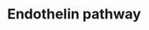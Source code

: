 ---
annotations:
- type: Pathway Ontology
  value: endothelin signaling pathway
- type: Disease Ontology
  value: cystic fibrosis
- type: Disease Ontology
  value: pulmonary hypertension
authors:
- Keshav
- Madeomuga
- Egonw
- Fehrhart
- Rex D A B
- Finterly
- Eweitz
description: Endothelin is a strong peptide well known for its vasoconstriction activities.
  It is known for regulating extensive physiological and pathophysiological activities
  with beneficial and detrimental roles in mammals.To develop this network map of
  endothelin mediated signalling pathway, We searched term retrieved 2,800 papers
  in Pubmed were used for initial screening. Of these, 640 research articles were
  screened for endothelin mediated reactions and selected for annotation. Out of these,
  334 articles had information which are compatible to endothelin mediated signalling
  were selected for further curation. The manual curation of selected articles documented
  90 activation / inhibition events, 98 PTM or catalysis events, 56molecular associations,
  239 gene regulation events, 145 types of protein expression and 27 protein translocation
  events.
last-edited: 2021-06-03
organisms:
- Homo sapiens
redirect_from:
- /index.php/Pathway:WP4857
- /instance/WP4857
schema-jsonld:
- '@context': https://schema.org/
  '@id': https://wikipathways.github.io/pathways/WP4857.html
  '@type': Dataset
  creator:
    '@type': Organization
    name: WikiPathways
  description: Endothelin is a strong peptide well known for its vasoconstriction
    activities. It is known for regulating extensive physiological and pathophysiological
    activities with beneficial and detrimental roles in mammals.To develop this network
    map of endothelin mediated signalling pathway, We searched term retrieved 2,800
    papers in Pubmed were used for initial screening. Of these, 640 research articles
    were screened for endothelin mediated reactions and selected for annotation. Out
    of these, 334 articles had information which are compatible to endothelin mediated
    signalling were selected for further curation. The manual curation of selected
    articles documented 90 activation / inhibition events, 98 PTM or catalysis events,
    56molecular associations, 239 gene regulation events, 145 types of protein expression
    and 27 protein translocation events.
  keywords:
  - ''
  - MAPK3
  - MINK1
  - MEF2A
  - VCAN
  - Cell
  - FOS
  - CDKN1B
  - Nucleus
  - IL1B
  - YAP1
  - MMP14
  - EMC1
  - P4HB
  - β-arrestin dependent
  - NO accumulation
  - GRB2
  - NAA50
  - DLAT
  - SDC1
  - AKT1
  - FLI1
  - HIF1A
  - IL6
  - EDN3
  - FLNC
  - PRKACA
  - CAPZB
  - polymerisation
  - EGFR
  - PIK3CA
  - 'FNDC1 '
  - ATF1
  - EP4
  - CXCL8
  - angiogenesis
  - Brain inflamation disorders
  - CXCL1
  - NKX2-5
  - EGR1
  - GAB1
  - COL5A1
  - RGS3
  - ADAM17
  - SSH1
  - ZNF131
  - EP300
  - ILK
  - MYL12B
  - CTNNB1
  - ATF2
  - Epithelial to mesenchymal
  - contraction
  - COL1A1
  - ZFYVE16
  - CDH1
  - ARHGEF7
  - EIF5B
  - RPS6
  - PLCB1
  - IGFBP5
  - HLA-A
  - ARL6IP5
  - ARRB1
  - CCN2
  - NPPB
  - ITGA2
  - GGA2
  - CCNB1
  - PLOD2
  - CDK2
  - FYN
  - Hypoxia
  - KLHL20
  - BCL2
  - JUN
  - PLA2G1B
  - CSF2
  - PKC
  - AXIN1
  - CAMK2A
  - COL1A4
  - GULP1
  - TPM1
  - CX3CL1
  - CREG1
  - Actin
  - FHL2
  - FLNB
  - FASTKD1
  - MAPK14
  - MMP13
  - CFL2
  - GSN
  - MCAM
  - RPS6KB1
  - MMP9
  - ADAM12
  - CASP8
  - ARPC4
  - GSK3B
  - CFL1
  - GSTA5
  - DNAJC12
  - CALM1
  - IRS1
  - hypertension
  - IGFBP4
  - Cytoskeletal
  - Lung fibrosis
  - G-protein dependent
  - MAP3K2
  - COMP
  - PAK1
  - EP2
  - CCS differentiation
  - TNF
  - in colon cancer adjacent fibroblasts
  - GOLGB1
  - WNK1
  - SOS1
  - TRAFD1
  - EZR
  - RUNX1
  - FGF2
  - Smooth muscle
  - TCF4
  - STAT3
  - GNA12
  - EPHA2
  - ABL1
  - DNAJC10
  - IRX4
  - HOPX
  - ' Cardiac '
  - MAPK9
  - WWTR1
  - NAA16
  - ACTG2
  - ADAM19
  - MARCKS
  - FNDC3B
  - BMI1
  - VIM
  - MAPK8
  - SHC1
  - Cell survival
  - PTK2
  - GATA4
  - RHOA
  - LIMK
  - GNAQ
  - COX1
  - hypertrophy
  - COL4A1
  - DAG1
  - MYH11
  - MPP5
  - ITGB1
  - Blood vessel
  - CTNND1
  - GNAS
  - RDX
  - IL11
  - metastasis
  - ITGB1BP1
  - MLCK
  - HDAC5
  - EDNRA
  - Invasion
  - ECM contraction
  - VCAM1
  - ARF6
  - ROCK1
  - CHUK
  - ISCA1
  - MED12
  - JAK1
  - E2F3
  - ELK1
  - B3GNT2
  - CALD1
  - EDN1
  - invasion
  - ITGB3
  - CRYZL1
  - GNA13
  - THBS1
  - ANXA7
  - polymerization
  - MPPED2
  - SNAI1
  - PPP1R14A
  - MLC
  - MAPK1
  - Cell migration
  - ARHGAP35
  - IPK1
  - BCAR1
  - ITGA5
  - 'Cell '
  - RPS6KA3
  - SMAD5
  - CDC42
  - MAP2K1
  - RAC1
  - CCL2
  - KRAS
  - VEGFA
  - DAZAP2
  - MTOR
  - NOS3
  - EIF2B
  - KCNK3
  - ACTR3
  - NFATC1
  - MYBPC3
  - PPP1R12A
  - ACTR2
  - transition (EMT)
  - GALNT1
  - RAP1GAP
  - CREB1
  - RPS6KA2
  - MMP1
  - CCND1
  - COL1A3
  - RELA
  - SRE
  - GJC1
  - ABHD3
  - CAMK2G
  - ACTR1A
  - 'Cellular proliferation, migration and contraction '
  - PPP3CA
  - ARHGEF11
  - RAB5C
  - Chemo protection
  - ACTA2
  - and tumor
  - KDM5B
  - COL1A2
  - COL7A1
  - MMP2
  - EDNRB
  - ATRX
  - TAGLN2
  - 'Pulmonary '
  - NFKBIA
  - 'TIMP3 '
  - BCAR3
  - MYO1B
  - NOL8
  - BAD
  - progression
  - LEPR
  - MMP3
  - IKBKB
  - GJA5
  - GLS
  - TRIOBP
  - PRKCA
  - differentiation
  - TPM4
  - SP4
  - NQO1
  - WIPF1
  - Renal fibrosis
  - Cytoplasm
  - PTGS2
  - STOM
  - Metastasis
  - Inflammation
  - VIL1
  - HTATSF1
  - 'and '
  - FOXK2
  - ATP6V1H
  - COL9A1
  - NFKB1
  - NPPA
  - FOXO3
  - CDH2
  - ZNF136
  - ADIPOQ
  - KSR1
  - TNS1
  - SRC
  - PTK2B
  - PXN
  - TWIST1
  - HSPB1
  - COX2
  - MSN
  - CREB
  - RAF1
  - YWHAQ
  - MAP2K2
  - RHOC
  license: CC0
  name: Endothelin pathway
seo: CreativeWork
title: Endothelin pathway
wpid: WP4857
---